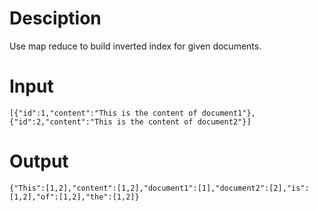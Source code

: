 # Desciption

Use map reduce to build inverted index for given documents.

# Input

```
[{"id":1,"content":"This is the content of document1"}, 
{"id":2,"content":"This is the content of document2"}]
```

# Output

```
{"This":[1,2],"content":[1,2],"document1":[1],"document2":[2],"is":[1,2],"of":[1,2],"the":[1,2]}
```
